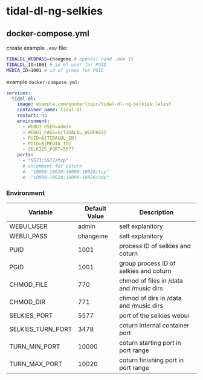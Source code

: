 # tidal-dl-ng-selkies

## docker-compose.yml
create example `.env` file:
```bash
TIDALDL_WEBPASS=changeme # openssl rand -hex 15
TIDALDL_ID=1001 # id of user for PUID
MEDIA_ID=1001 # id of group for PGID
```
example `docker-compose.yml`:
```yml
services:
  tidal-dl:
    image: example.com/gooberlogic/tidal-dl-ng-selkies:latest
    container_name: tidal-dl
    restart: no
    environment:
      - WEBUI_USER=admin
      - WEBUI_PASS=${TIDALDL_WEBPASS}
      - PUID=${TIDALDL_ID}
      - PGID=${MEDIA_ID}
      - SELKIES_PORT=5577
    ports:
      - "5577:5577/tcp"
      # uncomment for coturn
      #- "10000-10020:10000-10020/tcp"
      #- "10000-10020:10000-10020/udp"
```
### Environment

| Variable | Default Value | Description |
| -------- | ------- | ----------- |
| WEBUI_USER | admin | self explanitory |
| WEBUI_PASS | changeme | self explanitory |
| PUID | 1001 | process ID of selkies and coturn |
| PGID | 1001 | group process ID of selkies and coturn |
| CHMOD_FILE | 770 | chmod of files in /data and /music dirs |
| CHMOD_DIR | 771 | chmod of dirs in /data and /music dirs |
| SELKIES_PORT | 5577 | port of the selkies webui |
| SELKIES_TURN_PORT | 3478 | coturn internal container port |
| TURN_MIN_PORT | 10000 | coturn starting port in port range |
| TURN_MAX_PORT | 10020 | coturn finishing port in port range |
